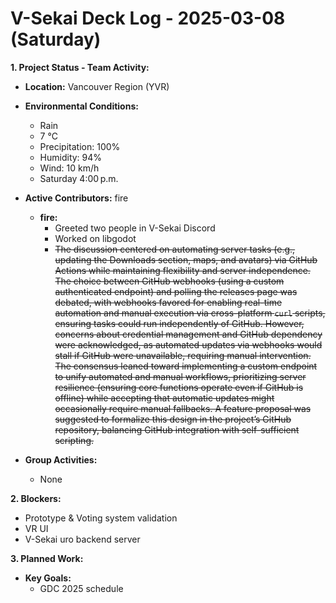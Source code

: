 # V-Sekai Deck Log - 2025-03-08 (Saturday)

**1. Project Status - Team Activity:**

- **Location:** Vancouver Region (YVR)
- **Environmental Conditions:**

  - Rain
  - 7 °C
  - Precipitation: 100%
  - Humidity: 94%
  - Wind: 10 km/h
  - Saturday 4:00 p.m.

- **Active Contributors:** fire
  - **fire:**
    - Greeted two people in V-Sekai Discord
    - Worked on libgodot
    - ~~The discussion centered on automating server tasks (e.g., updating the Downloads section, maps, and avatars) via GitHub Actions while maintaining flexibility and server independence. The choice between GitHub webhooks (using a custom authenticated endpoint) and polling the releases page was debated, with webhooks favored for enabling real-time automation and manual execution via cross-platform `curl` scripts, ensuring tasks could run independently of GitHub. However, concerns about credential management and GitHub dependency were acknowledged, as automated updates via webhooks would stall if GitHub were unavailable, requiring manual intervention. The consensus leaned toward implementing a custom endpoint to unify automated and manual workflows, prioritizing server resilience (ensuring core functions operate even if GitHub is offline) while accepting that automatic updates might occasionally require manual fallbacks. A feature proposal was suggested to formalize this design in the project’s GitHub repository, balancing GitHub integration with self-sufficient scripting.~~
- **Group Activities:**
  - None

**2. Blockers:**

- Prototype & Voting system validation
- VR UI
- V-Sekai uro backend server

**3. Planned Work:**

- **Key Goals:**
  - GDC 2025 schedule
